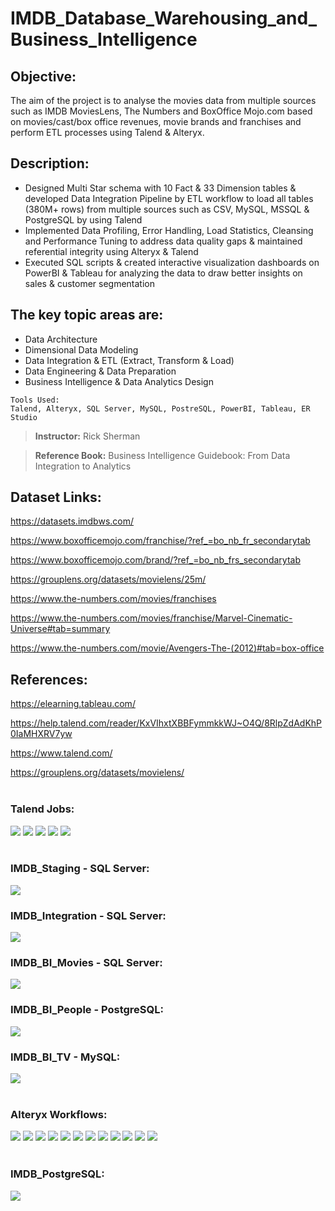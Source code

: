 # IMDB_Database_Warehousing_and_Business_Intelligence
## Objective:
The aim of the project is to analyse the movies data from multiple sources such as IMDB MoviesLens, The Numbers and BoxOffice Mojo.com based on movies/cast/box office revenues, movie brands and franchises and perform ETL processes using Talend &amp; Alteryx.

## Description:
* Designed Multi Star schema with 10 Fact &amp; 33 Dimension tables &amp; developed Data Integration Pipeline by ETL workflow to load all tables (380M+ rows) from   multiple sources such as CSV, MySQL, MSSQL &amp; PostgreSQL by using Talend
* Implemented Data Profiling, Error Handling, Load Statistics, Cleansing and Performance Tuning to address data quality gaps &amp; maintained referential integrity using Alteryx &amp; Talend
* Executed SQL scripts &amp; created interactive visualization dashboards on PowerBI &amp; Tableau for analyzing the data to draw better insights on sales &amp; customer segmentation

## The key topic areas are:
* Data Architecture
* Dimensional Data Modeling
* Data Integration &amp; ETL (Extract, Transform &amp; Load)
* Data Engineering &amp; Data Preparation
* Business Intelligence &amp; Data Analytics Design

```
Tools Used:
Talend, Alteryx, SQL Server, MySQL, PostreSQL, PowerBI, Tableau, ER Studio
```
> **Instructor:** Rick Sherman

> **Reference Book:** Business Intelligence Guidebook: From Data Integration to Analytics 


## Dataset Links:
https://datasets.imdbws.com/

https://www.boxofficemojo.com/franchise/?ref_=bo_nb_fr_secondarytab

https://www.boxofficemojo.com/brand/?ref_=bo_nb_frs_secondarytab

https://grouplens.org/datasets/movielens/25m/

https://www.the-numbers.com/movies/franchises

https://www.the-numbers.com/movies/franchise/Marvel-Cinematic-Universe#tab=summary

https://www.the-numbers.com/movie/Avengers-The-(2012)#tab=box-office

## References:
https://elearning.tableau.com/

https://help.talend.com/reader/KxVIhxtXBBFymmkkWJ~O4Q/8RlpZdAdKhP0IaMHXRV7yw

https://www.talend.com/

https://grouplens.org/datasets/movielens/
<br/><br/>
### **Talend Jobs:**
![](2022-06-05-17-22-41.png)
![](2022-06-05-17-23-21.png)
![](2022-06-05-17-23-30.png)
![](2022-06-05-17-23-37.png)
![](2022-06-05-17-23-46.png)
<br/><br/>
### **IMDB_Staging - SQL Server:**
![](2022-06-05-17-27-10.png)
### **IMDB_Integration - SQL Server:**
![](2022-06-05-17-30-43.png)
### **IMDB_BI_Movies - SQL Server:**
![](2022-06-05-17-31-40.png)
### **IMDB_BI_People - PostgreSQL:**
![](2022-06-05-17-32-14.png)
### **IMDB_BI_TV - MySQL:**
![](2022-06-05-17-32-43.png)
<br/><br/>
### **Alteryx Workflows:**
![](2022-06-05-10-20-42.png)
![](2022-06-05-10-27-15.png)
![](2022-06-05-10-27-54.png)
![](2022-06-05-10-28-40.png)
![](2022-06-05-10-29-16.png)
![](2022-06-05-10-29-59.png)
![](2022-06-05-10-30-27.png)
![](2022-06-05-10-32-52.png)
![](2022-06-05-10-42-16.png)
![](2022-06-05-10-44-20.png)
![](2022-06-05-10-45-20.png)
![](2022-06-05-10-46-24.png)
<br/><br/>
### **IMDB_PostgreSQL:**
![](2022-06-05-10-51-15.png)